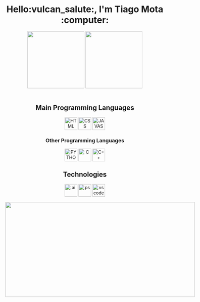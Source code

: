 <div align="center">
  <h1>Hello:vulcan_salute:, I'm Tiago Mota :computer:</h1>
</div>
  
<div align="center">
  <img height=180px src="https://github-readme-stats.vercel.app/api?username=motinha122&show_icons=true&theme=radical">
  <img height=180px src="https://github-readme-stats.vercel.app/api/top-langs/?username=motinha122&layout=compact&theme=radical&langs_count=7">
</div><br>

<div align="center">
  <h2>Main Programming Languages</h2>
  <img align="center" alt="HTML" height="40" width"40" src="https://cdn.jsdelivr.net/gh/devicons/devicon/icons/html5/html5-original.svg">
  <img align="center" alt="CSS" height="40" width"40" src="https://cdn.jsdelivr.net/gh/devicons/devicon/icons/css3/css3-original.svg">
  <img align="center" alt="JAVASCRIPT" height="40" width"40" src="https://cdn.jsdelivr.net/gh/devicons/devicon/icons/javascript/javascript-original.svg" />
</div>

<div align="center">
  <h3>Other Programming Languages</h3>
  <img align="center" alt="PYTHON" height="40" width"40" src="https://cdn.jsdelivr.net/gh/devicons/devicon/icons/python/python-original.svg"> 
  <img align="center" alt="C" height="40" width"40" src="https://cdn.jsdelivr.net/gh/devicons/devicon/icons/c/c-original.svg"> 
  <img align="center" alt="C++" height="40" width"40" src="https://raw.githubusercontent.com/isocpp/logos/master/cpp_logo.png"> 
</div>

<div align="center">
  <h2>Technologies</h2>
  <img align="center" alt="ai" height="40" width"40" src="https://cdn.jsdelivr.net/gh/devicons/devicon/icons/illustrator/illustrator-plain.svg">
  <img align="center" alt="ps" height="40" width"40" src="https://cdn.jsdelivr.net/gh/devicons/devicon/icons/photoshop/photoshop-plain.svg">
  <img align="center" alt="vscode" height="40" width"40" src="https://cdn.jsdelivr.net/gh/devicons/devicon/icons/vscode/vscode-original.svg">
</div>
  
<div align="center" style="display:inline-block"><br>
  <img height=300px width="600px" src="https://media1.giphy.com/media/3ohjV0PbaTBNw42YO4/giphy.gif?cid=790b761156ed04942406ac4041b7b4343c736935b3f5e4eb&rid=giphy.gif&ct=g">
</div>


